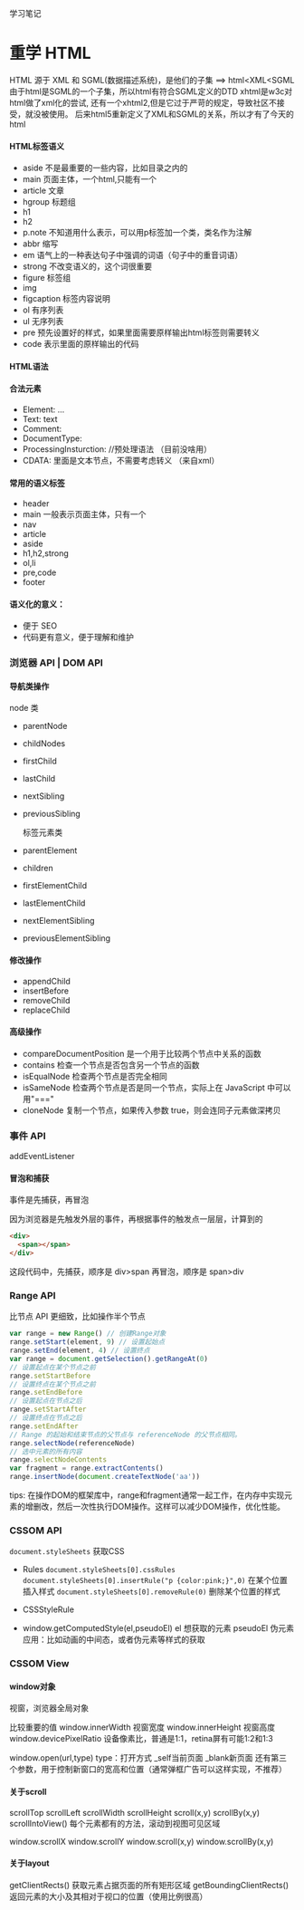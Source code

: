 学习笔记

# 重学 HTML

HTML 源于 XML 和 SGML(数据描述系统)，是他们的子集 ==> html<XML<SGML
	由于html是SGML的一个子集，所以html有符合SGML定义的DTD
	xhtml是w3c对html做了xml化的尝试, 还有一个xhtml2,但是它过于严苛的规定，导致社区不接受，就没被使用。
	后来html5重新定义了XML和SGML的关系，所以才有了今天的html
#### HTML标签语义
* aside 不是最重要的一些内容，比如目录之内的
* main  页面主体，一个html,只能有一个
* article 文章
* hgroup  标题组
* h1
* h2
* p.note 不知道用什么表示，可以用p标签加一个类，类名作为注解
* abbr  缩写
* em 语气上的一种表达句子中强调的词语（句子中的重音词语）
* strong 不改变语义的，这个词很重要
* figure 标签组
* img
* figcaption 标签内容说明
* ol 有序列表
* ul 无序列表
* pre 预先设置好的样式，如果里面需要原样输出html标签则需要转义
* code 表示里面的原样输出的代码

#### HTML语法
#### 合法元素
* Element: <tagname> ... </tagname>
* Text: text
* Comment: <!-- comments -->
* DocumentType: <Doctype html>
* ProcessingInsturction: <?a 1?> //预处理语法 （目前没啥用）
* CDATA: <![CDATA[]]> 里面是文本节点，不需要考虑转义 （来自xml）

#### 常用的语义标签

- header
- main 一般表示页面主体，只有一个
- nav
- article
- aside
- h1,h2,strong
- ol,li
- pre,code
- footer

#### 语义化的意义：

- 便于 SEO
- 代码更有意义，便于理解和维护

### 浏览器 API | DOM API


#### 导航类操作

node 类

- parentNode
- childNodes
- firstChild
- lastChild
- nextSibling
- previousSibling

  标签元素类

- parentElement
- children
- firstElementChild
- lastElementChild
- nextElementSibling
- previousElementSibling

#### 修改操作

- appendChild
- insertBefore
- removeChild
- replaceChild

#### 高级操作

- compareDocumentPosition 是一个用于比较两个节点中关系的函数
- contains 检查一个节点是否包含另一个节点的函数
- isEqualNode 检查两个节点是否完全相同
- isSameNode 检查两个节点是否是同一个节点，实际上在 JavaScript 中可以用"==="
- cloneNode 复制一个节点，如果传入参数 true，则会连同子元素做深拷贝

### 事件 API

addEventListener

#### 冒泡和捕获

事件是先捕获，再冒泡

因为浏览器是先触发外层的事件，再根据事件的触发点一层层，计算到的

```html
<div>
  <span></span>
</div>
```

这段代码中，先捕获，顺序是 div>span
再冒泡，顺序是 span>div

### Range API

比节点 API 更细致，比如操作半个节点

```js
var range = new Range() // 创建Range对象
range.setStart(element, 9) // 设置起始点
range.setEnd(element, 4) // 设置终点
var range = document.getSelection().getRangeAt(0)
// 设置起点在某个节点之前
range.setStartBefore
// 设置终点在某个节点之前
range.setEndBefore
// 设置起点在节点之后
range.setStartAfter
// 设置终点在节点之后
range.setEndAfter
// Range 的起始和结束节点的父节点与 referenceNode 的父节点相同。
range.selectNode(referenceNode)
// 选中元素的所有内容
range.selectNodeContents
var fragment = range.extractContents()
range.insertNode(document.createTextNode('aa'))
```

tips:
在操作DOM的框架库中，range和fragment通常一起工作，在内存中实现元素的增删改，然后一次性执行DOM操作。这样可以减少DOM操作，优化性能。

### CSSOM API

`document.styleSheets` 获取CSS

- Rules
`document.styleSheets[0].cssRules`
`document.styleSheets[0].insertRule("p {color:pink;}",0)` 在某个位置插入样式
`document.styleSheets[0].removeRule(0)` 删除某个位置的样式

- CSSStyleRule

- window.getComputedStyle(el,pseudoEl)
el 想获取的元素
pseudoEl 伪元素
应用：比如动画的中间态，或者伪元素等样式的获取

### CSSOM View

#### window对象
视窗，浏览器全局对象

比较重要的值
window.innerWidth 视窗宽度
window.innerHeight 视窗高度
window.devicePixelRatio 设备像素比，普通是1:1，retina屏有可能1:2和1:3

window.open(url,type)
type：打开方式 _self当前页面 _blank新页面
还有第三个参数，用于控制新窗口的宽高和位置（通常弹框广告可以这样实现，不推荐）

#### 关于scroll
scrollTop
scrollLeft
scrollWidth
scrollHeight
scroll(x,y)
scrollBy(x,y)
scrollIntoView() 每个元素都有的方法，滚动到视图可见区域

window.scrollX
window.scrollY
window.scroll(x,y)
window.scrollBy(x,y)

#### 关于layout
getClientRects() 获取元素占据页面的所有矩形区域 
getBoundingClientRects() 返回元素的大小及其相对于视口的位置（使用比例很高）